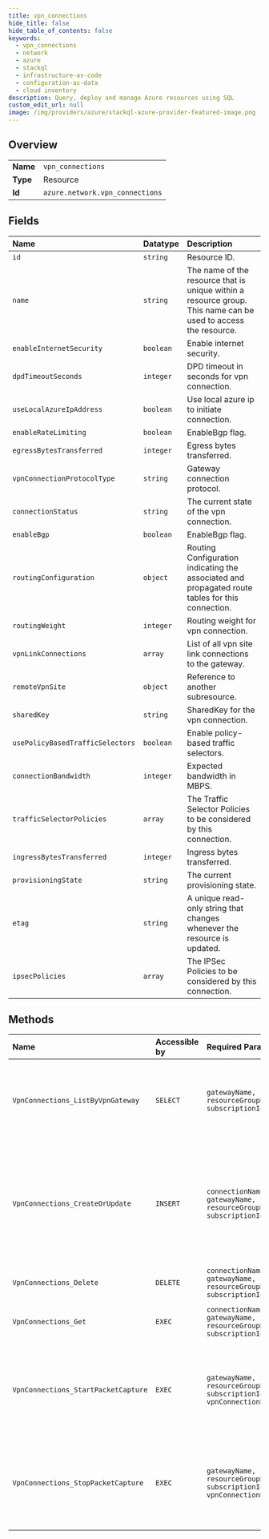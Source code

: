 ```yaml
---
title: vpn_connections
hide_title: false
hide_table_of_contents: false
keywords:
  - vpn_connections
  - network
  - azure    
  - stackql
  - infrastructure-as-code
  - configuration-as-data
  - cloud inventory
description: Query, deploy and manage Azure resources using SQL
custom_edit_url: null
image: /img/providers/azure/stackql-azure-provider-featured-image.png
---
```

  
    

## Overview
<table><tbody>
<tr><td><b>Name</b></td><td><code>vpn_connections</code></td></tr>
<tr><td><b>Type</b></td><td>Resource</td></tr>
<tr><td><b>Id</b></td><td><code>azure.network.vpn_connections</code></td></tr>
</tbody></table>

## Fields
| Name | Datatype | Description |
|:-----|:---------|:------------|
| `id` | `string` | Resource ID. |
| `name` | `string` | The name of the resource that is unique within a resource group. This name can be used to access the resource. |
| `enableInternetSecurity` | `boolean` | Enable internet security. |
| `dpdTimeoutSeconds` | `integer` | DPD timeout in seconds for vpn connection. |
| `useLocalAzureIpAddress` | `boolean` | Use local azure ip to initiate connection. |
| `enableRateLimiting` | `boolean` | EnableBgp flag. |
| `egressBytesTransferred` | `integer` | Egress bytes transferred. |
| `vpnConnectionProtocolType` | `string` | Gateway connection protocol. |
| `connectionStatus` | `string` | The current state of the vpn connection. |
| `enableBgp` | `boolean` | EnableBgp flag. |
| `routingConfiguration` | `object` | Routing Configuration indicating the associated and propagated route tables for this connection. |
| `routingWeight` | `integer` | Routing weight for vpn connection. |
| `vpnLinkConnections` | `array` | List of all vpn site link connections to the gateway. |
| `remoteVpnSite` | `object` | Reference to another subresource. |
| `sharedKey` | `string` | SharedKey for the vpn connection. |
| `usePolicyBasedTrafficSelectors` | `boolean` | Enable policy-based traffic selectors. |
| `connectionBandwidth` | `integer` | Expected bandwidth in MBPS. |
| `trafficSelectorPolicies` | `array` | The Traffic Selector Policies to be considered by this connection. |
| `ingressBytesTransferred` | `integer` | Ingress bytes transferred. |
| `provisioningState` | `string` | The current provisioning state. |
| `etag` | `string` | A unique read-only string that changes whenever the resource is updated. |
| `ipsecPolicies` | `array` | The IPSec Policies to be considered by this connection. |
## Methods
| Name | Accessible by | Required Params | Description |
|:-----|:--------------|:----------------|:------------|
| `VpnConnections_ListByVpnGateway` | `SELECT` | `gatewayName, resourceGroupName, subscriptionId` | Retrieves all vpn connections for a particular virtual wan vpn gateway. |
| `VpnConnections_CreateOrUpdate` | `INSERT` | `connectionName, gatewayName, resourceGroupName, subscriptionId` | Creates a vpn connection to a scalable vpn gateway if it doesn't exist else updates the existing connection. |
| `VpnConnections_Delete` | `DELETE` | `connectionName, gatewayName, resourceGroupName, subscriptionId` | Deletes a vpn connection. |
| `VpnConnections_Get` | `EXEC` | `connectionName, gatewayName, resourceGroupName, subscriptionId` | Retrieves the details of a vpn connection. |
| `VpnConnections_StartPacketCapture` | `EXEC` | `gatewayName, resourceGroupName, subscriptionId, vpnConnectionName` | Starts packet capture on Vpn connection in the specified resource group. |
| `VpnConnections_StopPacketCapture` | `EXEC` | `gatewayName, resourceGroupName, subscriptionId, vpnConnectionName` | Stops packet capture on Vpn connection in the specified resource group. |
